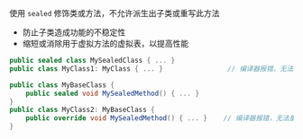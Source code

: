 使用 `sealed` 修饰类或方法，不允许派生出子类或重写此方法
- 防止子类造成功能的不稳定性
- 缩短或消除用于虚拟方法的虚拟表，以提高性能

```csharp
public sealed class MySealedClass { ... }
public class MyClass1: MyClass { ... }                // 编译器报错，无法继承于密封类

public class MyBaseClass {
    public sealed void MySealedMethod() { ... }
}
public class MyClass2: MyBaseClass {
    public override void MySealedMethod() { ... }    // 编译器报错，无法重写密封方法或属性
}
```
